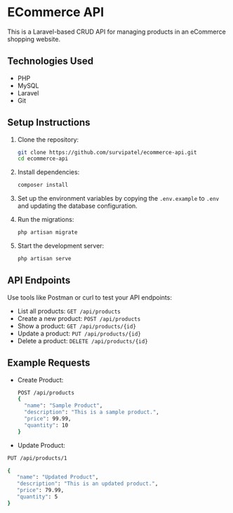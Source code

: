 # ECommerce API

This is a Laravel-based CRUD API for managing products in an eCommerce shopping website.

## Technologies Used
- PHP
- MySQL
- Laravel
- Git

## Setup Instructions

1. Clone the repository:
   ```bash
   git clone https://github.com/survipatel/ecommerce-api.git
   cd ecommerce-api
2. Install dependencies:
    ```bash
   composer install
4. Set up the environment variables by copying the `.env.example` to `.env` and updating the database configuration.
   
6. Run the migrations:
    ```bash
   php artisan migrate
7. Start the development server:
    ```bash
   php artisan serve
   
## API Endpoints

Use tools like Postman or curl to test your API endpoints:

* List all products: `GET /api/products`
* Create a new product: `POST /api/products`
* Show a product: `GET /api/products/{id}`
* Update a product: `PUT /api/products/{id}`
* Delete a product: `DELETE /api/products/{id}`

## Example Requests
* Create Product:
  ```bash
  POST /api/products
  {
    "name": "Sample Product",
    "description": "This is a sample product.",
    "price": 99.99,
    "quantity": 10
  }


* Update Product:
 ```bash
 PUT /api/products/1

 {
    "name": "Updated Product",
    "description": "This is an updated product.",
    "price": 79.99,
    "quantity": 5
}




   

